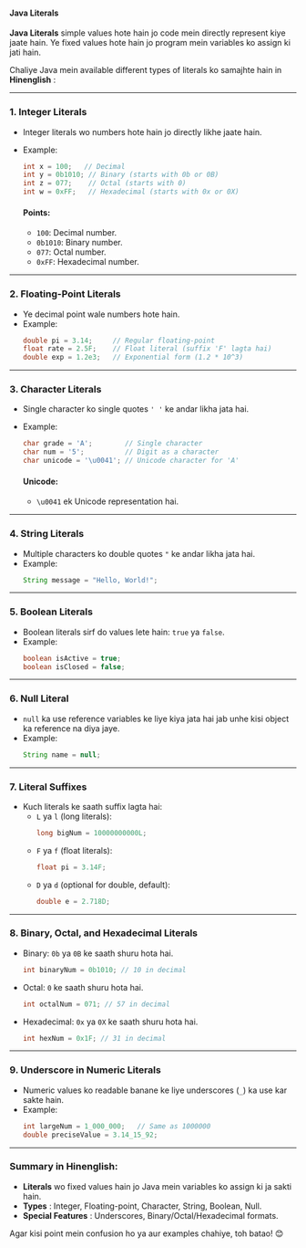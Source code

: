 
#### **Java Literals**

**Java Literals** simple values hote hain jo code mein directly represent kiye jaate hain. Ye fixed values hote hain jo program mein variables ko assign ki jati hain.

Chaliye Java mein available different types of literals ko samajhte hain in  **Hinenglish** :

---

### 1. **Integer Literals**

* Integer literals wo numbers hote hain jo directly likhe jaate hain.
* Example:

  ```java
  int x = 100;   // Decimal
  int y = 0b1010; // Binary (starts with 0b or 0B)
  int z = 077;    // Octal (starts with 0)
  int w = 0xFF;   // Hexadecimal (starts with 0x or 0X)
  ```

  #### Points:


  * `100`: Decimal number.
  * `0b1010`: Binary number.
  * `077`: Octal number.
  * `0xFF`: Hexadecimal number.

---

### 2. **Floating-Point Literals**

* Ye decimal point wale numbers hote hain.
* Example:
  ```java
  double pi = 3.14;     // Regular floating-point
  float rate = 2.5F;    // Float literal (suffix 'F' lagta hai)
  double exp = 1.2e3;   // Exponential form (1.2 * 10^3)
  ```

---

### 3. **Character Literals**

* Single character ko single quotes `' '` ke andar likha jata hai.
* Example:

  ```java
  char grade = 'A';        // Single character
  char num = '5';          // Digit as a character
  char unicode = '\u0041'; // Unicode character for 'A'
  ```

  #### Unicode:


  * `\u0041` ek Unicode representation hai.

---

### 4. **String Literals**

* Multiple characters ko double quotes `"` ke andar likha jata hai.
* Example:
  ```java
  String message = "Hello, World!";
  ```

---

### 5. **Boolean Literals**

* Boolean literals sirf do values lete hain: `true` ya `false`.
* Example:
  ```java
  boolean isActive = true;
  boolean isClosed = false;
  ```

---

### 6. **Null Literal**

* `null` ka use reference variables ke liye kiya jata hai jab unhe kisi object ka reference na diya jaye.
* Example:
  ```java
  String name = null;
  ```

---

### 7. **Literal Suffixes**

* Kuch literals ke saath suffix lagta hai:
  * `L` ya `l` (long literals):
    ```java
    long bigNum = 10000000000L;
    ```
  * `F` ya `f` (float literals):
    ```java
    float pi = 3.14F;
    ```
  * `D` ya `d` (optional for double, default):
    ```java
    double e = 2.718D;
    ```

---

### 8. **Binary, Octal, and Hexadecimal Literals**

* Binary: `0b` ya `0B` ke saath shuru hota hai.
  ```java
  int binaryNum = 0b1010; // 10 in decimal
  ```
* Octal: `0` ke saath shuru hota hai.
  ```java
  int octalNum = 071; // 57 in decimal
  ```
* Hexadecimal: `0x` ya `0X` ke saath shuru hota hai.
  ```java
  int hexNum = 0x1F; // 31 in decimal
  ```

---

### 9. **Underscore in Numeric Literals**

* Numeric values ko readable banane ke liye underscores (`_`) ka use kar sakte hain.
* Example:
  ```java
  int largeNum = 1_000_000;   // Same as 1000000
  double preciseValue = 3.14_15_92;
  ```

---

### Summary in Hinenglish:

* **Literals** wo fixed values hain jo Java mein variables ko assign ki ja sakti hain.
* **Types** : Integer, Floating-point, Character, String, Boolean, Null.
* **Special Features** : Underscores, Binary/Octal/Hexadecimal formats.

Agar kisi point mein confusion ho ya aur examples chahiye, toh batao! 😊
